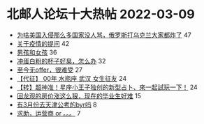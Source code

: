 # 北邮人论坛十大热帖 2022-03-09

- [为啥美国入侵那么多国家没人骂，俄罗斯打乌克兰大家都炸了](https://bbs.byr.cn/article/Picture/3313591) 47
- [关于疫情的提问](https://bbs.byr.cn/article/Talking/6332416) 42
- [男孩和女孩](https://bbs.byr.cn/article/Feeling/3185608) 36
- [冲蛋白粉的杯子好臭，怎么办](https://bbs.byr.cn/article/Gymnasium/119463) 32
- [至今无offer，很难受](https://bbs.byr.cn/article/GoAbroad/383647) 27
- [【代征】 00年 水瓶座 武汉 女生征友](https://bbs.byr.cn/article/Friends/2018112) 24
- [【转】超神准！星座小王子独创的新型占卜、來一起試玩一下！](https://bbs.byr.cn/article/Constellations/326533) 24
- [回龙观的房价涨这么狠，现在的毕业生好难](https://bbs.byr.cn/article/WorkLife/1182611) 15
- [有3月份去天津公考的byr吗](https://bbs.byr.cn/article/CivilServant/48682) 8
- [求助，运营商 or 。。。](https://bbs.byr.cn/article/Job/2158639) 7


